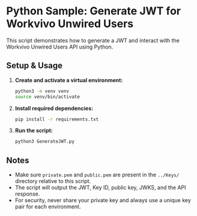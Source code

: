 # Python Sample: Generate JWT for Workvivo Unwired Users

This script demonstrates how to generate a JWT and interact with the Workvivo Unwired Users API using Python.

## Setup & Usage

1. **Create and activate a virtual environment:**
   ```sh
   python3 -m venv venv
   source venv/bin/activate
   ```

2. **Install required dependencies:**
   ```sh
   pip install -r requirements.txt
   ```

3. **Run the script:**
   ```sh
   python3 GenerateJWT.py
   ```

## Notes
- Make sure `private.pem` and `public.pem` are present in the `../Keys/` directory relative to this script.
- The script will output the JWT, Key ID, public key, JWKS, and the API response.
- For security, never share your private key and always use a unique key pair for each environment.


